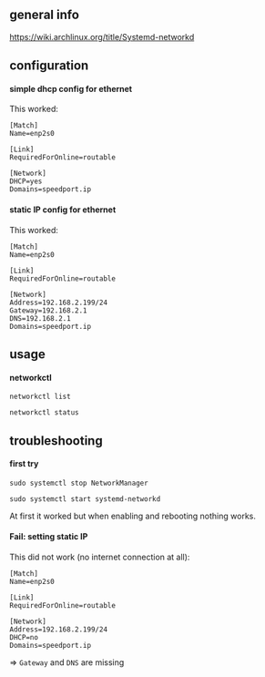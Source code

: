 ## general info

https://wiki.archlinux.org/title/Systemd-networkd

## configuration

#### simple dhcp config for ethernet

This worked:
```
[Match]
Name=enp2s0

[Link]
RequiredForOnline=routable

[Network]
DHCP=yes
Domains=speedport.ip
```

#### static IP config for ethernet

This worked:
```
[Match]
Name=enp2s0

[Link]
RequiredForOnline=routable

[Network]
Address=192.168.2.199/24
Gateway=192.168.2.1
DNS=192.168.2.1
Domains=speedport.ip
```

## usage

#### networkctl

```
networkctl list
```

```
networkctl status
```

## troubleshooting

#### first try

```
sudo systemctl stop NetworkManager
```

```
sudo systemctl start systemd-networkd
```

At first it worked but when enabling and rebooting nothing works.

#### Fail: setting static IP

This did not work (no internet connection at all):
```
[Match]
Name=enp2s0

[Link]
RequiredForOnline=routable

[Network]
Address=192.168.2.199/24
DHCP=no
Domains=speedport.ip
```

=> `Gateway` and `DNS` are missing
